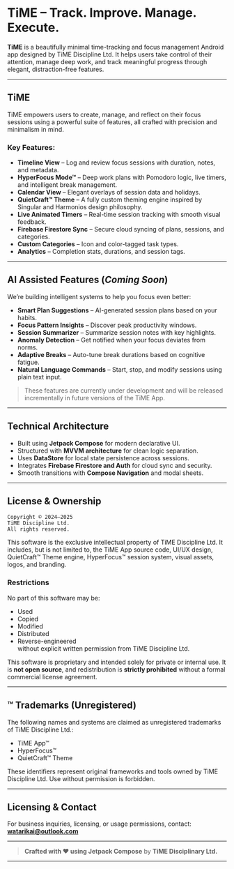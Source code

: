 # TiME – Track. Improve. Manage. Execute.

**TiME** is a beautifully minimal time-tracking and focus management Android app designed by TiME Discipline Ltd. It helps users take control of their attention, manage deep work, and track meaningful progress through elegant, distraction-free features.

---

## TiME

TiME empowers users to create, manage, and reflect on their focus sessions using a powerful suite of features, all crafted with precision and minimalism in mind.

### Key Features:
- **Timeline View** – Log and review focus sessions with duration, notes, and metadata.
- **HyperFocus Mode™** – Deep work plans with Pomodoro logic, live timers, and intelligent break management.
- **Calendar View** – Elegant overlays of session data and holidays.
- **QuietCraft™ Theme** – A fully custom theming engine inspired by Singular and Harmonios design philosophy.
- **Live Animated Timers** – Real-time session tracking with smooth visual feedback.
- **Firebase Firestore Sync** – Secure cloud syncing of plans, sessions, and categories.
- **Custom Categories** – Icon and color-tagged task types.
- **Analytics** – Completion stats, durations, and session tags.

---

## AI Assisted Features (*Coming Soon*)

We’re building intelligent systems to help you focus even better:

- **Smart Plan Suggestions** – AI-generated session plans based on your habits.
- **Focus Pattern Insights** – Discover peak productivity windows.
- **Session Summarizer** – Summarize session notes with key highlights.
- **Anomaly Detection** – Get notified when your focus deviates from norms.
- **Adaptive Breaks** – Auto-tune break durations based on cognitive fatigue.
- **Natural Language Commands** – Start, stop, and modify sessions using plain text input.

> These features are currently under development and will be released incrementally in future versions of the TiME App.

---

## Technical Architecture

- Built using **Jetpack Compose** for modern declarative UI.
- Structured with **MVVM architecture** for clean logic separation.
- Uses **DataStore** for local state persistence across sessions.
- Integrates **Firebase Firestore and Auth** for cloud sync and security.
- Smooth transitions with **Compose Navigation** and modal sheets.

---

## License & Ownership

```
Copyright © 2024–2025  
TiME Discipline Ltd.  
All rights reserved.
```

This software is the exclusive intellectual property of TiME Discipline Ltd. It includes, but is not limited to, the TiME App source code, UI/UX design, QuietCraft™ Theme engine, HyperFocus™ session system, visual assets, logos, and branding.

### Restrictions
No part of this software may be:
- Used
- Copied
- Modified
- Distributed
- Reverse-engineered  
without explicit written permission from TiME Discipline Ltd.

This software is proprietary and intended solely for private or internal use. It is **not open source**, and redistribution is **strictly prohibited** without a formal commercial license agreement.

---

## ™ Trademarks (Unregistered)
The following names and systems are claimed as unregistered trademarks of TiME Discipline Ltd.:
- TiME App™
- HyperFocus™
- QuietCraft™ Theme

These identifiers represent original frameworks and tools owned by TiME Discipline Ltd. Use without permission is forbidden.

---

## Licensing & Contact

For business inquiries, licensing, or usage permissions, contact:  
**watarikai@outlook.com**


---

> **Crafted with ❤️ using Jetpack Compose**
> by **TiME Disciplinary Ltd.**

---